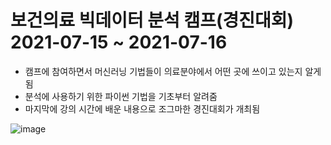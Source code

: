 # 보건의료 빅데이터 분석 캠프(경진대회) 2021-07-15 ~ 2021-07-16

- 캠프에 참여하면서 머신러닝 기법들이 의료분야에서 어떤 곳에 쓰이고 있는지 알게됨
- 분석에 사용하기 위한 파이썬 기법을 기초부터 알려줌
- 마지막에 강의 시간에 배운 내용으로 조그마한 경진대회가 개최됨

![image](https://user-images.githubusercontent.com/80506107/127942316-8f77508e-e993-4a0e-a518-c91ad33195f8.png)
